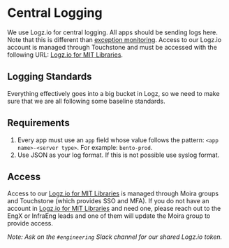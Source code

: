 # Central Logging

We use Logz.io for central logging. All apps should be sending logs here. Note that this is different than [exception monitoring](https://mitlibraries.github.io/guides/misc/exception_monitoring.html). Access to our Logz.io account is managed through Touchstone and must be accessed with the following URL: [Logz.io for MIT Libraries](https://logzio-libraries.mit.edu).

## Logging Standards

Everything effectively goes into a big bucket in Logz, so we need to make sure that we are all following some baseline standards.

## Requirements

1. Every app must use an `app` field whose value follows the pattern: `<app name>-<server type>`. For example: `bento-prod`.
2. Use JSON as your log format. If this is not possible use syslog format.

## Access
Access to our [Logz.io for MIT Libraries](https://logzio-libraries.mit.edu) is managed through Moira groups and Touchstone (which provides SSO and MFA). If you do not have an account in [Logz.io for MIT Libraries](https://logzio-libraries.mit.edu) and need one, please reach out to the EngX or InfraEng leads and one of them will update the Moira group to provide access.

_Note: Ask on the `#engineering` Slack channel for our shared Logz.io token._
